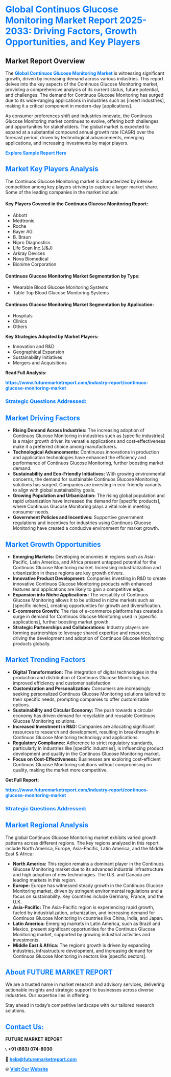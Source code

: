 <h1 style="color: #007BFF;">Global Continuos Glucose Monitoring Market Report 2025-2033: Driving Factors, Growth Opportunities, and Key Players</h1>

<section id="overview">
<h2>Market Report Overview</h2>
<p>The <a href="https://www.futuremarketreport.com/industry-report/continuos-glucose-monitoring-market" style="color: #007BFF; text-decoration: none;"><strong>Global Continuos Glucose Monitoring Market</strong></a> is witnessing significant growth, driven by increasing demand across various industries. This report delves into the key aspects of the Continuos Glucose Monitoring market, providing a comprehensive analysis of its current status, future potential, and challenges. The demand for Continuos Glucose Monitoring has surged due to its wide-ranging applications in industries such as [insert industries], making it a critical component in modern-day [applications].</p>
<p>As consumer preferences shift and industries innovate, the Continuos Glucose Monitoring market continues to evolve, offering both challenges and opportunities for stakeholders. The global market is expected to expand at a substantial compound annual growth rate (CAGR) over the forecast period, driven by technological advancements, emerging applications, and increasing investments by major players.</p>
</section>

<section id="overview">
<p><a href="https://www.futuremarketreport.com/request-sample/reportId=36146" style="color: #007BFF; text-decoration: none;"><strong>Explore Sample Report Here</strong></a></p>
</section>

<section id="key-players">
<h2 style="color: #007BFF;">Market Key Players Analysis</h2>
<p>The Continuos Glucose Monitoring market is characterized by intense competition among key players striving to capture a larger market share. Some of the leading companies in the market include:</p>
<h4>Key Players Covered in the Continuos Glucose Monitoring Report:</h4>
<ul><li>Abbott</li><li>Medtronic</li><li>Roche</li><li>Bayer AG</li><li>B. Braun</li><li>Nipro Diagnostics</li><li>Life Scan Inc.(J&amp;J)</li><li>Arkray Devices</li><li>Nova Biomedical</li><li>Bionime Corporation</li></ul>
<h4>Continuos Glucose Monitoring Market Segmentation by Type:</h4>
<ul><li>Wearable Blood Glucose Monitoring Systems</li><li>Table Top Blood Glucose Monitoring Systems</li></ul>

<h4>Continuos Glucose Monitoring Market Segmentation by Application:</h4>
<ul><li>Hospitals</li><li>Clinics</li><li>Others</li></ul>
<p><strong>Key Strategies Adopted by Market Players:</strong></p>
<ul>
<li>Innovation and R&D</li>
<li>Geographical Expansion</li>
<li>Sustainability Initiatives</li>
<li>Mergers and Acquisitions</li>
</ul>
</section>

<section>
<p><strong>Read Full Analysis: </strong></p><a href="https://www.futuremarketreport.com/industry-report/continuos-glucose-monitoring-market" style="color: #007BFF; text-decoration: none;"><strong>https://www.futuremarketreport.com/industry-report/continuos-glucose-monitoring-market</strong></a>
<h3 style="color: #007BFF;">Strategic Questions Addressed:</h3>
</section>

<section id="driving-factors">
<h2 style="color: #007BFF;">Market Driving Factors</h2>
<ul>
<li><strong>Rising Demand Across Industries:</strong> The increasing adoption of Continuos Glucose Monitoring in industries such as [specific industries] is a major growth driver. Its versatile applications and cost-effectiveness make it a preferred choice among manufacturers.</li>
<li><strong>Technological Advancements:</strong> Continuous innovations in production and application technologies have enhanced the efficiency and performance of Continuos Glucose Monitoring, further boosting market demand.</li>
<li><strong>Sustainability and Eco-Friendly Initiatives:</strong> With growing environmental concerns, the demand for sustainable Continuos Glucose Monitoring solutions has surged. Companies are investing in eco-friendly variants to align with global sustainability goals.</li>
<li><strong>Growing Population and Urbanization:</strong> The rising global population and rapid urbanization have increased the demand for [specific products], where Continuos Glucose Monitoring plays a vital role in meeting consumer needs.</li>
<li><strong>Government Policies and Incentives:</strong> Supportive government regulations and incentives for industries using Continuos Glucose Monitoring have created a conducive environment for market growth.</li>
</ul>
</section>

<section id="growth-opportunities">
<h2 style="color: #007BFF;">Market Growth Opportunities</h2>
<ul>
<li><strong>Emerging Markets:</strong> Developing economies in regions such as Asia-Pacific, Latin America, and Africa present untapped potential for the Continuos Glucose Monitoring market. Increasing industrialization and urbanization in these regions are key growth drivers.</li>
<li><strong>Innovative Product Development:</strong> Companies investing in R&D to create innovative Continuos Glucose Monitoring products with enhanced features and applications are likely to gain a competitive edge.</li>
<li><strong>Expansion into Niche Applications:</strong> The versatility of Continuos Glucose Monitoring allows it to be utilized in niche markets such as [specific niches], creating opportunities for growth and diversification.</li>
<li><strong>E-commerce Growth:</strong> The rise of e-commerce platforms has created a surge in demand for Continuos Glucose Monitoring used in [specific applications], further boosting market growth.</li>
<li><strong>Strategic Partnerships and Collaborations:</strong> Industry players are forming partnerships to leverage shared expertise and resources, driving the development and adoption of Continuos Glucose Monitoring products globally.</li>
</ul>
</section>

<section id="trending-factors">
<h2 style="color: #007BFF;">Market Trending Factors</h2>
<ul>
<li><strong>Digital Transformation:</strong> The integration of digital technologies in the production and distribution of Continuos Glucose Monitoring has improved efficiency and customer satisfaction.</li>
<li><strong>Customization and Personalization:</strong> Consumers are increasingly seeking personalized Continuos Glucose Monitoring solutions tailored to their specific needs, prompting companies to offer customizable options.</li>
<li><strong>Sustainability and Circular Economy:</strong> The push towards a circular economy has driven demand for recyclable and reusable Continuos Glucose Monitoring solutions.</li>
<li><strong>Increased Investment in R&D:</strong> Companies are allocating significant resources to research and development, resulting in breakthroughs in Continuos Glucose Monitoring technology and applications.</li>
<li><strong>Regulatory Compliance:</strong> Adherence to strict regulatory standards, particularly in industries like [specific industries], is influencing product development and quality in the Continuos Glucose Monitoring market.</li>
<li><strong>Focus on Cost-Effectiveness:</strong> Businesses are exploring cost-efficient Continuos Glucose Monitoring solutions without compromising on quality, making the market more competitive.</li>
</ul>
</section>

<section>
<p><strong>Get Full Report: </strong></p><a href="https://www.futuremarketreport.com/industry-report/continuos-glucose-monitoring-market" style="color: #007BFF; text-decoration: none;"><strong>https://www.futuremarketreport.com/industry-report/continuos-glucose-monitoring-market</strong></a>
<h3 style="color: #007BFF;">Strategic Questions Addressed:</h3>
</section>


<section id="regional-analysis">
<h2 style="color: #007BFF;">Market Regional Analysis</h2>
<p>The global Continuos Glucose Monitoring market exhibits varied growth patterns across different regions. The key regions analyzed in this report include North America, Europe, Asia-Pacific, Latin America, and the Middle East & Africa:</p>
<ul>
<li><strong>North America:</strong> This region remains a dominant player in the Continuos Glucose Monitoring market due to its advanced industrial infrastructure and high adoption of new technologies. The U.S. and Canada are leading markets in this region.</li>
<li><strong>Europe:</strong> Europe has witnessed steady growth in the Continuos Glucose Monitoring market, driven by stringent environmental regulations and a focus on sustainability. Key countries include Germany, France, and the U.K.</li>
<li><strong>Asia-Pacific:</strong> The Asia-Pacific region is experiencing rapid growth, fueled by industrialization, urbanization, and increasing demand for Continuos Glucose Monitoring in countries like China, India, and Japan.</li>
<li><strong>Latin America:</strong> Emerging markets in Latin America, such as Brazil and Mexico, present significant opportunities for the Continuos Glucose Monitoring market, supported by growing industrial activities and investments.</li>
<li><strong>Middle East & Africa:</strong> The region’s growth is driven by expanding industries, infrastructure development, and increasing demand for Continuos Glucose Monitoring in sectors like [specific sectors].</li>
</ul>
</section>

<footer>
<h2 style="color: #007BFF;">About FUTURE MARKET REPORT</h2>
<p>We are a trusted name in market research and advisory services, delivering actionable insights and strategic support to businesses across diverse industries. Our expertise lies in offering:</p>

<p>Stay ahead in today’s competitive landscape with our tailored research solutions.</p>

<h2 style="color: #007BFF;">Contact Us:</h2>
<p><strong>FUTURE MARKET REPORT</strong></p>
<p>📞 <strong>+91 (883) 074-8030</strong></p>
<p>📧 <strong><a href="mailto:help@futuremarketreport.com" style="color: #007BFF;">help@futuremarketreport.com</a></strong></p>
<p>🌐 <strong><a href="https://www.futuremarketreport.com/" style="color: #007BFF;">Visit Our Website</a></strong></p>
</footer>